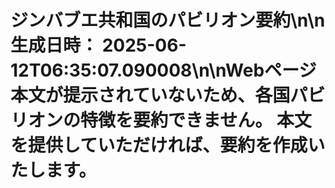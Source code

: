 # ジンバブエ共和国のパビリオン要約\n\n**生成日時：** 2025-06-12T06:35:07.090008\n\nWebページ本文が提示されていないため、各国パビリオンの特徴を要約できません。  本文を提供していただければ、要約を作成いたします。